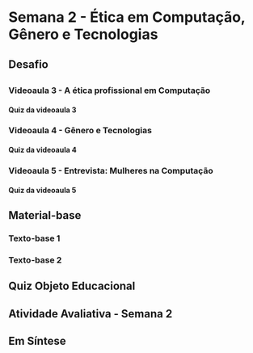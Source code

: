 # Semana 2 - Ética em Computação, Gênero e Tecnologias

## Desafio

##
### Videoaula 3 - A ética profissional em Computação

#### Quiz da videoaula 3

### Videoaula 4 - Gênero e Tecnologias

#### Quiz da videoaula 4

### Videoaula 5 - Entrevista: Mulheres na Computação

#### Quiz da videoaula 5

## Material-base
### Texto-base 1
### Texto-base 2

## Quiz Objeto Educacional

## Atividade Avaliativa - Semana 2

## Em Síntese